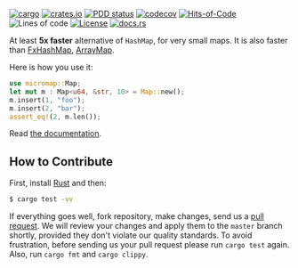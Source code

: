 [![cargo](https://github.com/objectionary/micromap/actions/workflows/cargo.yml/badge.svg)](https://github.com/objectionary/micromap/actions/workflows/cargo.yml)
[![crates.io](https://img.shields.io/crates/v/micromap.svg)](https://crates.io/crates/micromap)
[![PDD status](http://www.0pdd.com/svg?name=objectionary/micromap)](http://www.0pdd.com/p?name=objectionary/micromap)
[![codecov](https://codecov.io/gh/objectionary/micromap/branch/master/graph/badge.svg)](https://codecov.io/gh/objectionary/micromap)
[![Hits-of-Code](https://hitsofcode.com/github/objectionary/micromap)](https://hitsofcode.com/view/github/objectionary/micromap)
![Lines of code](https://img.shields.io/tokei/lines/github/objectionary/micromap)
[![License](https://img.shields.io/badge/license-MIT-green.svg)](https://github.com/objectionary/micromap/blob/master/LICENSE.txt)
[![docs.rs](https://img.shields.io/docsrs/micromap)](https://docs.rs/micromap/latest/micromap/)

At least **5x faster** alternative of `HashMap`, for very small maps. It is also faster than
[FxHashMap](https://github.com/rust-lang/rustc-hash),
[ArrayMap](https://github.com/robjtede/tinymap).

Here is how you use it:

```rust
use micromap::Map;
let mut m : Map<u64, &str, 10> = Map::new();
m.insert(1, "foo");
m.insert(2, "bar");
assert_eq!(2, m.len());
```

Read [the documentation](https://docs.rs/micromap/latest/micromap/).

## How to Contribute

First, install [Rust](https://www.rust-lang.org/tools/install) and then:

```bash
$ cargo test -vv
```

If everything goes well, fork repository, make changes, send us a [pull request](https://www.yegor256.com/2014/04/15/github-guidelines.html).
We will review your changes and apply them to the `master` branch shortly,
provided they don't violate our quality standards. To avoid frustration,
before sending us your pull request please run `cargo test` again. Also, 
run `cargo fmt` and `cargo clippy`.
